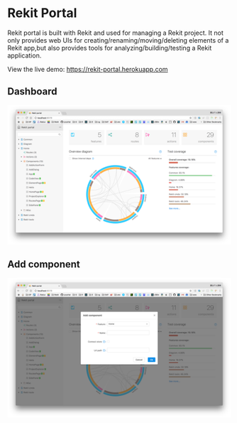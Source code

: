 # Rekit Portal

Rekit portal is built with Rekit and used for managing a Rekit project. It not only provides web UIs for creating/renaming/moving/deleting elements of a Rekit app,but also provides tools for analyzing/building/testing a Rekit application.

View the live demo: https://rekit-portal.herokuapp.com

## Dashboard
<img src="/images/demo1.png">

## Add component
<img src="/images/demo2.png">
